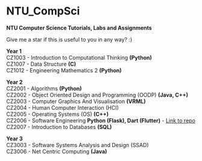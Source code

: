 # NTU_CompSci
<b>NTU Computer Science Tutorials, Labs and Assignments</b>

Give me a star if this is useful to you in any way? :)

<b>Year 1</b><br>
CZ1003 - Introduction to Computational Thinking <b>(Python)</b></br>
CZ1007 - Data Structure <b>(C)</b><br>
CZ1012 - Engineering Mathematics 2 <b>(Python)</b>

<b>Year 2</b><br>
CZ2001 - Algorithms <b>(Python)</b><br>
CZ2002 - Object Oriented Design and Programming (OODP) <b>(Java, C++)</b><br>
CZ2003 - Computer Graphics And Visualisation <b>(VRML)</b><br>
CZ2004 - Human Computer Interaction (HCI) <br>
CZ2005 - Operating Systems (OS) <b>(C++)</b><br>
CZ2006 - Software Engineering <b>Python (Flask), Dart (Flutter)</b> - [Link to repo](https://github.com/adriangohjw/cz2006-software-engineering)<br>
CZ2007 - Introduction to Databases <b>(SQL)</b>

<b>Year 3</b><br>
CZ3003 - Software Systems Analysis and Design (SSAD) <br>
CZ3006 - Net Centric Computing <b>(Java)</b><br>
